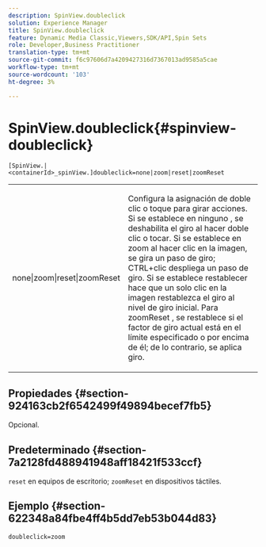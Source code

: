 ```yaml
---
description: SpinView.doubleclick
solution: Experience Manager
title: SpinView.doubleclick
feature: Dynamic Media Classic,Viewers,SDK/API,Spin Sets
role: Developer,Business Practitioner
translation-type: tm+mt
source-git-commit: f6c97606d7a4209427316d7367013ad9585a5cae
workflow-type: tm+mt
source-wordcount: '103'
ht-degree: 3%

---
```



# SpinView.doubleclick{#spinview-doubleclick}

`[SpinView.|<containerId>_spinView.]doubleclick=none|zoom|reset|zoomReset`

<table id="table_E314540D347D47699C04EB80D20C0721"> 
 <tbody> 
  <tr> 
   <td colname="col1"> <p> <span class="codeph"> none|zoom|reset|zoomReset  </span> </p> </td> 
   <td colname="col2"> <p> Configura la asignación de doble clic o toque para girar acciones. Si se establece en <span class="codeph"> ninguno </span> , se deshabilita el giro al hacer doble clic o tocar. Si se establece en <span class="codeph"> zoom </span> al hacer clic en la imagen, se gira un paso de giro; CTRL+clic despliega un paso de giro. Si se establece <span class="codeph"> restablecer </span> hace que un solo clic en la imagen restablezca el giro al nivel de giro inicial. Para <span class="codeph"> zoomReset </span>, se restablece si el factor de giro actual está en el límite especificado o por encima de él; de lo contrario, se aplica giro. </p> </td> 
  </tr> 
 </tbody> 
</table>

## Propiedades {#section-924163cb2f6542499f49894becef7fb5}

Opcional.

## Predeterminado {#section-7a2128fd488941948aff18421f533ccf}

`reset` en equipos de escritorio;  `zoomReset` en dispositivos táctiles.

## Ejemplo {#section-622348a84fbe4ff4b5dd7eb53b044d83}

`doubleclick=zoom`
